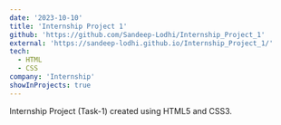 ```yaml
---
date: '2023-10-10'
title: 'Internship Project 1'
github: 'https://github.com/Sandeep-Lodhi/Internship_Project_1'
external: 'https://sandeep-lodhi.github.io/Internship_Project_1/'
tech:
  - HTML
  - CSS
company: 'Internship'
showInProjects: true
---
```


Internship Project (Task-1) created using HTML5 and CSS3.
